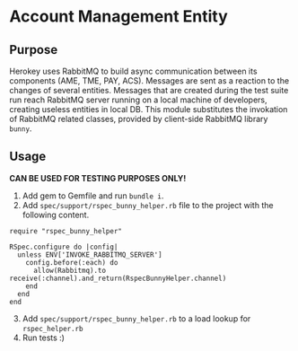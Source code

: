 Account Management Entity
=========================

## Purpose
Herokey uses RabbitMQ to build async communication between its components (AME, TME, PAY, ACS). Messages are sent as a reaction to the changes of several entities. Messages that are created during the test suite run reach RabbitMQ server running on a local machine of developers, creating useless entities in local DB.
This module substitutes the invokation of RabbitMQ related classes, provided by client-side RabbitMQ library `bunny`.

## Usage
**CAN BE USED FOR TESTING PURPOSES ONLY!**

1. Add gem to Gemfile and run `bundle i`.
2. Add `spec/support/rspec_bunny_helper.rb` file to the project with the following content.
```
require "rspec_bunny_helper"

RSpec.configure do |config|
  unless ENV['INVOKE_RABBITMQ_SERVER']
    config.before(:each) do
      allow(Rabbitmq).to receive(:channel).and_return(RspecBunnyHelper.channel)
    end
  end
end
```
3. Add `spec/support/rspec_bunny_helper.rb` to a load lookup for `rspec_helper.rb`
4. Run tests :)
